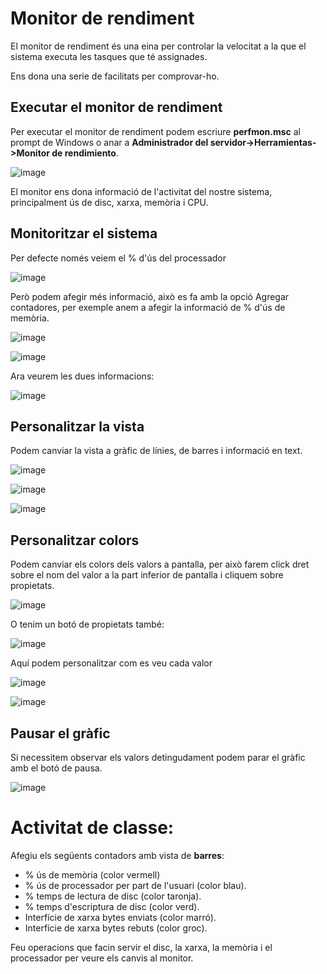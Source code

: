 # Monitor de rendiment

El monitor de rendiment és una eina per controlar la velocitat a la que el sistema executa les tasques que té assignades.

Ens dona una serie de facilitats per comprovar-ho.

## Executar el monitor de rendiment

Per executar el monitor de rendiment podem escriure **perfmon.msc** al prompt de Windows o anar a **Administrador del servidor->Herramientas->Monitor de rendimiento**.

![image](https://github.com/XaSaFa/MP04/assets/110727546/f89c58da-fc68-4d0c-8403-e19a0968d0b0)

El monitor ens dona informació de l'activitat del nostre sistema, principalment ús de disc, xarxa, memòria i CPU.

## Monitoritzar el sistema

Per defecte només veiem el % d'ús del processador

![image](https://github.com/XaSaFa/MP04/assets/110727546/54b5a6ce-ee8b-4bc0-9529-b3f55e58e3d8)

Però podem afegir més informació, això es fa amb la opció Agregar contadores, per exemple anem a afegir la informació de % d'ús de memòria.

![image](https://github.com/XaSaFa/MP04/assets/110727546/85bb4410-b242-4d30-933e-73f1b8a48118)

![image](https://github.com/XaSaFa/MP04/assets/110727546/b011e122-4987-473d-b034-bf569e7b989f)

Ara veurem les dues informacions:

![image](https://github.com/XaSaFa/MP04/assets/110727546/68b59f8d-ae8a-4cf0-a6b3-93729d7ef022)

## Personalitzar la vista

Podem canviar la vista a gràfic de línies, de barres i informació en text.

![image](https://github.com/XaSaFa/MP04/assets/110727546/a8fe1127-ff51-4712-810e-7ac128b201e8)

![image](https://github.com/XaSaFa/MP04/assets/110727546/a7585cf1-45e0-493e-8b4b-8084e18a0bfc)

![image](https://github.com/XaSaFa/MP04/assets/110727546/c01b06fd-38ee-4a6c-8512-d2ad2dc44535)

## Personalitzar colors

Podem canviar els colors dels valors a pantalla, per això farem click dret sobre el nom del valor a la part inferior de pantalla i cliquem sobre propietats.

![image](https://github.com/XaSaFa/MP04/assets/110727546/1576c337-f7f6-45d8-96da-b401639e2ce6)

O tenim un botó de propietats també:

![image](https://github.com/XaSaFa/MP04/assets/110727546/46c25076-9567-4a12-8fff-6b8c339abb07)

Aquí podem personalitzar com es veu cada valor

![image](https://github.com/XaSaFa/MP04/assets/110727546/2844bf9a-a53e-421e-b5c2-02c7f71f05d9)

![image](https://github.com/XaSaFa/MP04/assets/110727546/f4e476cb-57c8-4b97-8ac2-774dd93ea43b)

## Pausar el gràfic

Si necessitem observar els valors detingudament podem parar el gràfic amb el botó de pausa.

![image](https://github.com/XaSaFa/MP04/assets/110727546/1fb99be6-2a13-45d5-955c-faad332e2830)

# **Activitat de classe:**

Afegiu els següents contadors amb vista de **barres**:

- % ús de memòria (color vermell)
- % ús de processador per part de l'usuari (color blau).
- % temps de lectura de disc (color taronja).
- % temps d'escriptura de disc (color verd).
- Interfície de xarxa bytes enviats (color marró).
- Interfície de xarxa bytes rebuts (color groc).

Feu operacions que facin servir el disc, la xarxa, la memòria i el processador per veure els canvis al monitor.

